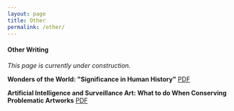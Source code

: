 ```yaml
---
layout: page
title: Other
permalink: /other/
---
```


#### Other Writing

*This page is currently under construction.*

**Wonders of the World: "Significance in Human History"**
[PDF][DelphiPetra]

**Artificial Intelligence and Surveillance Art: What to do When Conserving Problematic Artworks**
[PDF][AiArt]

[AiArt]: /files/AIArt.pdf
[DelphiPetra]: files/DelphiPetra.pdf
